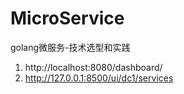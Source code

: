 # MicroService
golang微服务-技术选型和实践

1. http://localhost:8080/dashboard/
2. http://127.0.0.1:8500/ui/dc1/services
